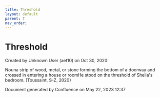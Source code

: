 ```yaml
---
title: Threshold
layout: default
parent: T
nav_order:
---
```


# Threshold

Created by  Unknown User (aet10) on Oct 30, 2020

Nouna strip of wood, metal, or stone forming the bottom of a doorway and crossed in entering a house or roomHe stood on the threshold of Sheila's bedroom. (Toussaint, S-Z, 2020) 

Document generated by Confluence on May 22, 2023 12:37


